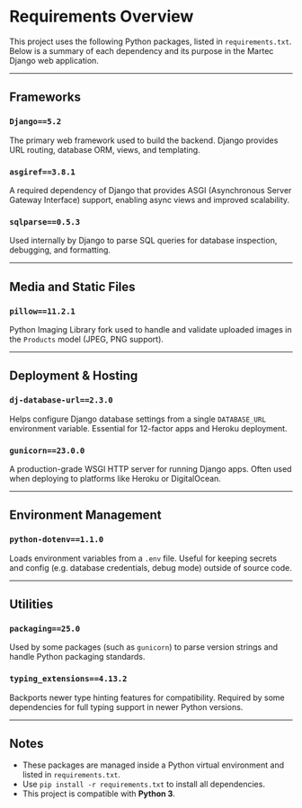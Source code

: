# Requirements Overview

This project uses the following Python packages, listed in `requirements.txt`. Below is a summary of each dependency and its purpose in the Martec Django web application.

---

## Frameworks

### `Django==5.2`
The primary web framework used to build the backend. Django provides URL routing, database ORM, views, and templating.

### `asgiref==3.8.1`
A required dependency of Django that provides ASGI (Asynchronous Server Gateway Interface) support, enabling async views and improved scalability.

### `sqlparse==0.5.3`
Used internally by Django to parse SQL queries for database inspection, debugging, and formatting.

---

## Media and Static Files

### `pillow==11.2.1`
Python Imaging Library fork used to handle and validate uploaded images in the `Products` model (JPEG, PNG support).

---

## Deployment & Hosting

### `dj-database-url==2.3.0`
Helps configure Django database settings from a single `DATABASE_URL` environment variable. Essential for 12-factor apps and Heroku deployment.

### `gunicorn==23.0.0`
A production-grade WSGI HTTP server for running Django apps. Often used when deploying to platforms like Heroku or DigitalOcean.

---

## Environment Management

### `python-dotenv==1.1.0`
Loads environment variables from a `.env` file. Useful for keeping secrets and config (e.g. database credentials, debug mode) outside of source code.

---

## Utilities

### `packaging==25.0`
Used by some packages (such as `gunicorn`) to parse version strings and handle Python packaging standards.

### `typing_extensions==4.13.2`
Backports newer type hinting features for compatibility. Required by some dependencies for full typing support in newer Python versions.

---

## Notes

- These packages are managed inside a Python virtual environment and listed in `requirements.txt`.
- Use `pip install -r requirements.txt` to install all dependencies.
- This project is compatible with **Python 3**.
